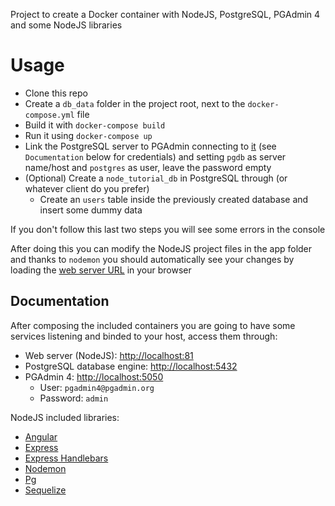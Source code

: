 Project to create a Docker container with NodeJS, PostgreSQL, PGAdmin 4 and some NodeJS libraries

# Usage

* Clone this repo
* Create a `db_data` folder in the project root, next to the `docker-compose.yml` file
* Build it with `docker-compose build`
* Run it using `docker-compose up`
* Link the PostgreSQL server to PGAdmin connecting to [it](http://localhost:5050) (see `Documentation` below for credentials) and setting `pgdb` as server name/host and `postgres` as user, leave the password empty
* (Optional) Create a `node_tutorial_db` in PostgreSQL through (or whatever client do you prefer)
  * Create an `users` table inside the previously created database and insert some dummy data

If you don't follow this last two steps you will see some errors in the console

After doing this you can modify the NodeJS project files in the app folder and thanks to `nodemon` you should automatically see your changes by loading the [web server URL](http://localhost:81) in your browser

## Documentation

After composing the included containers you are going to have some services listening and binded to your host, access them through:

* Web server (NodeJS): [http://localhost:81](http://localhost:81)
* PostgreSQL database engine:  [http://localhost:5432](http://localhost:5432)
* PGAdmin 4: [http://localhost:5050](http://localhost:5050)
  * User: `pgadmin4@pgadmin.org`
  * Password: `admin`

NodeJS included libraries:

* [Angular](https://www.npmjs.com/package/angular)
* [Express](https://www.npmjs.com/package/express)
* [Express Handlebars](https://www.npmjs.com/package/express-handlebars)
* [Nodemon](https://www.npmjs.com/package/nodemon)
* [Pg](https://www.npmjs.com/package/pg)
* [Sequelize](https://www.npmjs.com/package/sequelize)
